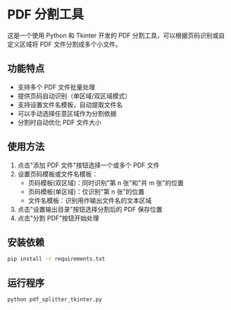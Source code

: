 # PDF 分割工具

这是一个使用 Python 和 Tkinter 开发的 PDF 分割工具，可以根据页码识别或自定义区域将 PDF 文件分割成多个小文件。

## 功能特点

- 支持多个 PDF 文件批量处理
- 提供页码自动识别（单区域/双区域模式）
- 支持设置文件名模板，自动提取文件名
- 可以手动选择任意区域作为分割依据
- 分割时自动优化 PDF 文件大小

## 使用方法

1. 点击"添加 PDF 文件"按钮选择一个或多个 PDF 文件
2. 设置页码模板或文件名模板：
   - 页码模板(双区域)：同时识别"第 n 张"和"共 m 张"的位置
   - 页码模板(单区域)：仅识别"第 n 张"的位置
   - 文件名模板：识别用作输出文件名的文本区域
3. 点击"设置输出目录"按钮选择分割后的 PDF 保存位置
4. 点击"分割 PDF"按钮开始处理

## 安装依赖

```bash
pip install -r requirements.txt
```

## 运行程序

```bash
python pdf_splitter_tkinter.py
``` 